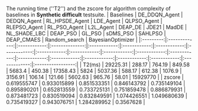 ﻿The running time (''T2'') and the zscore for algorithm complexity of baselines in **Synthetic difficult** testsuite.
 | Baselines | DE_DDQN_Agent | DEDQN_Agent  | RL_HPSDE_Agent | LDE_Agent    | QLPSO_Agent  | RLEPSO_Agent | RL_PSO_Agent | L2L_Agent    | DEAP_DE      | JDE21        | MadDE        | NL_SHADE_LBC | DEAP_PSO     | GL_PSO       | sDMS_PSO     | SAHLPSO      | DEAP_CMAES   | Random_search | BayesianOptimizer |
|:---------:|:-------------:|:------------:|:--------------:|:------------:|:------------:|:------------:|:------------:|:------------:|:------------:|:------------:|:------------:|:------------:|:------------:|:------------:|:------------:|:------------:|:------------:|:-------------:|:-----------------:|
| T2(ms)        | 29225.31      | 288.17       | 764.19         | 849.58       | 5683.4       | 450.38       | 17358.43     | 5824         | 5037.36      | 588.17       | 612.38       | 1076.9       | 3156.91      | 106.14       | 121.66       | 5602.63      | 965.76       | 58.01         | 15929770          |
| zscore    | 0.619555747   | 0.933015899  | 0.851533351    | 0.846143792  | 0.735149104  | 0.895890201  | 0.652813559  | 0.733725131  | 0.751859478  | 0.886879931  | 0.873481723  | 0.830519094  | 0.832849591  | 1.074426551  | 1.049680639  | 0.735419327  | 0.943076751  | 1.284289952   | 0.3567628         |
